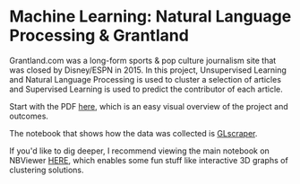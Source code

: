 # Machine Learning: Natural Language Processing & Grantland

Grantland.com was a long-form sports & pop culture journalism site that was closed by Disney/ESPN in 2015. In this project, Unsupervised Learning and Natural Language Processing is used to cluster a selection of articles and Supervised Learning is used to predict the contributor of each article.

Start with the PDF [here](https://github.com/conditg/nlp-grantland/blob/master/NLP-Grantland.pdf), which is an easy visual overview of the project and outcomes. 

The notebook that shows how the data was collected is [GLscraper](https://github.com/conditg/nlp-grantland/blob/master/GLscraper.ipynb).

If you'd like to dig deeper, I recommend viewing the main notebook on NBViewer [HERE](https://nbviewer.jupyter.org/github/conditg/nlp-grantland/blob/8ae75021d7252e1b7faa3731af7b26800a0b9ec5/GrantlandTribute.ipynb), which enables some fun stuff like interactive 3D graphs of clustering solutions. 
